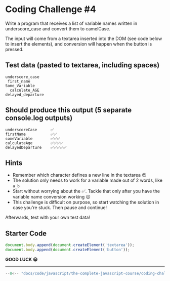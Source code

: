 # Coding Challenge #4

Write a program that receives a list of variable names written in underscore_case and convert them to camelCase.

The input will come from a textarea inserted into the DOM (see code below to insert the elements), and conversion will happen when the button is pressed.

## Test data (pasted to textarea, including spaces)

```
underscore_case
 first_name
Some_Variable
  calculate_AGE
delayed_departure
```

## Should produce this output (5 separate console.log outputs)

```
underscoreCase      ✅
firstName           ✅✅
someVariable        ✅✅✅
calculateAge        ✅✅✅✅
delayedDeparture    ✅✅✅✅✅
```

## Hints

* Remember which character defines a new line in the textarea 😉
* The solution only needs to work for a variable made out of 2 words, like `a_b`
* Start without worrying about the ✅. Tackle that only after you have the variable name conversion working 😉
* This challenge is difficult on purpose, so start watching the solution in case you're stuck. Then pause and continue!

Afterwards, test with your own test data!

## Starter Code

```javascript
document.body.append(document.createElement('textarea'));
document.body.append(document.createElement('button'));
```

**GOOD LUCK 😀**

---

```javascript
--8<-- "docs/code/javascript/the-complete-javascript-course/coding-challenges/data-structures-modern-operators-strings/challenge-4.js"
```
